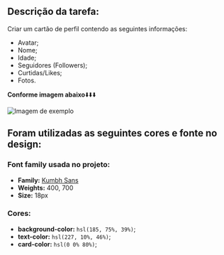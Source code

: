 ## Descrição da tarefa:
Criar um cartão de perfil contendo as seguintes informações:
- Avatar;
- Nome;
- Idade;
- Seguidores (Followers);
- Curtidas/Likes;
- Fotos.  

**Conforme imagem abaixo**⬇️⬇️⬇️  
  


![Imagem de exemplo](https://file.notion.so/f/f/9ef6022d-330d-439e-8ddf-45bc80717149/afdd7e4f-9943-4a29-927e-3be7a9f6d816/Untitled.png?table=block&id=2389480b-ea93-4a7b-957e-9e6fb1d8e8aa&spaceId=9ef6022d-330d-439e-8ddf-45bc80717149&expirationTimestamp=1726603200000&signature=jNvzP4tuToDwEhtFBtz0IPxBtsjQZ2OcJBdrqA-dpks&downloadName=Untitled.png)  

## Foram utilizadas as seguintes cores e fonte no design:

### Font family usada no projeto:

- **Family:** [Kumbh Sans](https://fonts.google.com/specimen/Kumbh+Sans)
- **Weights:** 400, 700
- **Size:** 18px

### Cores:
- **background-color:** `hsl(185, 75%, 39%)`;
- **text-color:** `hsl(227, 10%, 46%)`;
- **card-color:** `hsl(0 0% 80%)`;